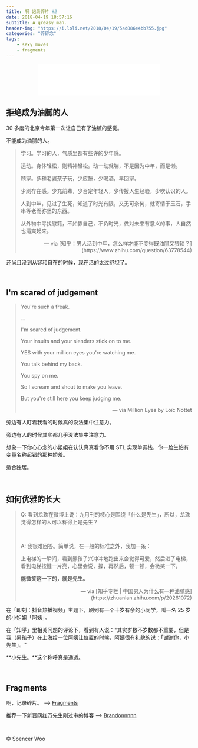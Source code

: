 ```yaml
---
title: 啊 记录碎片 #2
date: 2018-04-19 18:57:16
subtitle: A greasy man.
header-img: "https://i.loli.net/2018/04/19/5ad886e4bb755.jpg"
categories: "碎碎念"
tags:
	- sexy moves
	- fragments
---
```


<div align="center">
	<iframe frameborder="no" border="0" marginwidth="0" marginheight="0" width=330 height=86 src="//music.163.com/outchain/player?type=2&id=437116736&auto=1&height=66"></iframe>
</div>

## 拒绝成为油腻的人

30 多度的北京今年第一次让自己有了油腻的感觉。

不能成为油腻的人。

> 学习。学习的人，气质里都有些许的少年感。
>
> 运动。身体轻松，则精神轻松。动一动就喘，不是因为中年，而是懒。
>
> 顾家。多和老婆孩子玩，少应酬，少喝酒，早回家。
>
> 少刷存在感。少充前辈，少否定年轻人，少传授人生经验，少吹认识的人。
>
> 人到中年，见过了生死，知道了时光有限，又无可奈何，就寄情于玉石，手串等老而弥坚的东西。
>
> 从外物中寻找慰籍，不如靠自己，不负时光，做对未来有意义的事，人自然也清爽起来。
> <br>
> <div align="right">— via [知乎：男人活到中年，怎么样才能不变得既油腻又猥琐？](https://www.zhihu.com/question/63778544)</div>

还尚且没到从容和自在的时候，现在活的太过舒坦了。

<br>

## I'm scared of judgement

> You're such a freak.
>
> ...
>
> I'm scared of judgement.
>
> Your insults and your slenders stick on to me.
>
> YES with your million eyes you're watching me.
>
> You talk behind my back.
>
> You spy on me.
>
> So I scream and shout to make you leave.
>
> But you're still here you keep judging me.
>
> <div align="right">— via Million Eyes by Loïc Nottet</div>

旁边有人盯着我看的时候真的没法集中注意力。

旁边有人的时候其实都几乎没法集中注意力。

想象一下你心心念的小姐姐在认认真真看你不用 STL 实现单调栈，你一脸生怕有变量名称起错的那种娇羞。

适合独居。

<br>

## 如何优雅的长大

>Q: 看到龙珠在微博上说：九月刊的核心是围绕「什么是先生」，所以，龙珠觉得怎样的人可以称得上是先生？
>
><br>
>
>A: 我很难回答。简单说，在一般的标准之外，我加一条：
>
>上电梯的一瞬间，看到熊孩子兴冲冲地跑出来会觉得可爱，然后进了电梯，看到电梯按键一片亮，心里会说，操，再然后，顿一顿，会微笑一下。
>
>**能微笑这一下的，就是先生。**
>
><div align="right">— via [知乎专栏 | 中国男人为什么有一种油腻感](https://zhuanlan.zhihu.com/p/20261072)</div>

在「即刻：抖音热播视频」主题下，刷到有一个十岁有余的小同学，叫一名 25 岁的小姐姐「阿姨」。

在「知乎」里相关问题的评论下，看到有人说："其实岁数不岁数都不重要，但是我（男孩子）在上海给一位阿姨让位置的时候，阿姨很有礼貌的说：「谢谢你，小先生」。"

**小先生。**这个称呼真是通透。

<br>

## Fragments

啊，记录碎片。 —> [Fragments](https://spencerwoo.com/tags/#fragments)

推荐一下新晋网红万先生刚过审的博客 —> [Brandonnnnn](https://www.trafalga.cn/)

<br>

© Spencer Woo
